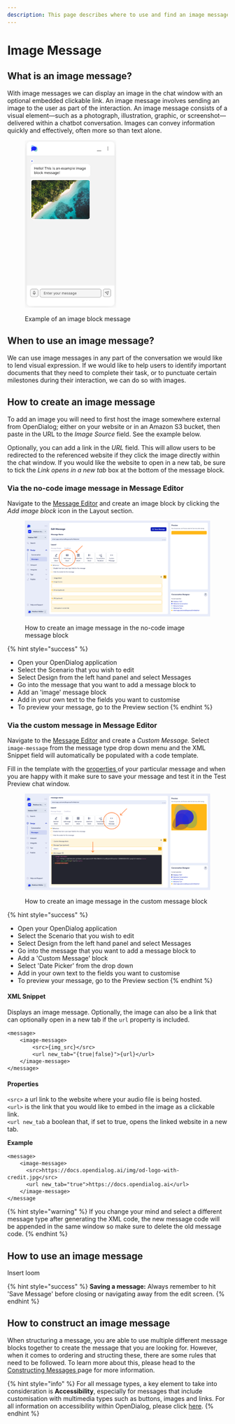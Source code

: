 ```yaml
---
description: This page describes where to use and find an image message type
---
```


# Image Message

## What is an image message?

With image messages we can display an image in the chat window with an optional embedded clickable link. An image message involves sending an image to the user as part of the interaction. An image message consists of a visual element—such as a photograph, illustration, graphic, or screenshot—delivered within a chatbot conversation. Images can convey information quickly and effectively, often more so than text alone.

<figure><img src="../../../.gitbook/assets/Screenshot 2024-06-04 at 10.18.10.png" alt="" width="209"><figcaption><p>Example of an image block message</p></figcaption></figure>

## When to use an image message?

We can use image messages in any part of the conversation we would like to lend visual expression. If we would like to help users to identify important documents that they need to complete their task, or to punctuate certain milestones during their interaction, we can do so with images.

## How to create an image message

To add an image you will need to first host the image somewhere external from OpenDialog; either on your website or in an Amazon S3 bucket, then paste in the URL to the _Image Source_ field. See the example below.

Optionally, you can add a link in the _URL_ field. This will allow users to be redirected to the referenced website if they click the image directly within the chat window. If you would like the website to open in a new tab, be sure to tick the _Link opens in a new tab_ box at the bottom of the message block. &#x20;

### Via the no-code image message in Message Editor

Navigate to the [Message Editor](../message-editor.md) and create an image block by clicking the _Add image block_ icon in the Layout section. &#x20;

<figure><img src="../../../.gitbook/assets/Group 4 (1).png" alt=""><figcaption><p>How to create an image message in the no-code image message block</p></figcaption></figure>

{% hint style="success" %}
* Open your OpenDialog application
* Select the Scenario that you wish to edit
* Select Design from the left hand panel and select Messages
* Go into the message that you want to add a message block to
* Add an 'image' message block
* Add in your own text to the fields you want to customise
* To preview your message, go to the Preview section
{% endhint %}

### Via the custom message in Message Editor

Navigate to the [Message Editor](../message-editor.md) and create a _Custom Message._ Select `image-message` from the message type drop down menu and the XML Snippet field will automatically be populated with a code template.

Fill in the template with the [properties ](image-message.md#properties)of your particular message and when you are happy with it make sure to save your message and test it in the Test Preview chat window.&#x20;

<figure><img src="../../../.gitbook/assets/Group 5 (2).png" alt=""><figcaption><p>How to create an image message in the custom message block</p></figcaption></figure>

{% hint style="success" %}
* Open your OpenDialog application
* Select the Scenario that you wish to edit
* Select Design from the left hand panel and select Messages
* Go into the message that you want to add a message block to
* Add a 'Custom Message' block
* Select 'Date Picker' from the drop down
* Add in your own text to the fields you want to customise
* To preview your message, go to the Preview section
{% endhint %}

#### XML Snippet

Displays an image message. Optionally, the image can also be a link that can optionally open in a new tab if the `url` property is included.

```
<message>
    <image-message>
        <src>{img_src}</src>
        <url new_tab="{true|false}">{url}</url>
    </image-message>
</message>
```

#### Properties

`<src>` a url link to the website where your audio file is being hosted.\
`<url>` is the link that you would like to embed in the image as a clickable link.\
`<url new_tab` a boolean that, if set to true, opens the linked website in a new tab.

**Example**

```
<message>
    <image-message> 
      <src>https://docs.opendialog.ai/img/od-logo-with-credit.jpg</src>
      <url new_tab="true">https://docs.opendialog.ai</url>
    </image-message>
</message
```

{% hint style="warning" %}
If you change your mind and select a different message type after generating the XML code, the new message code will be appended in the same window so make sure to delete the old message code.
{% endhint %}

## How to use an image message

Insert loom

{% hint style="success" %}
**Saving a message:** Always remember to hit 'Save Message' before closing or navigating away from the edit screen.
{% endhint %}

## How to construct an image message

When structuring a message, you are able to use multiple different message blocks together to create the message that you are looking for. However, when it comes to ordering and structing these, there are some rules that need to be followed. To learn more about this, please head to the [Constructing Messages ](../constructing-messages.md)page for more information.

{% hint style="info" %}
For all message types, a key element to take into consideration is **Accessibility**, especially for messages that include customisation with multimedia types such as buttons, images and links. For all information on accessibility within OpenDialog, please click [here](../../designing-accessible-chatbots.md).
{% endhint %}
